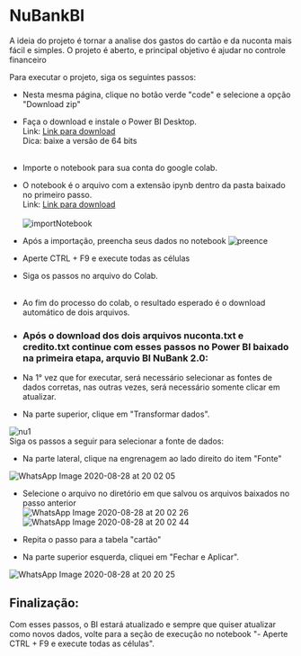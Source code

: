 # NuBankBI

A ideia do projeto é tornar a analise dos gastos do cartão e da nuconta mais fácil e simples. O projeto é aberto, e principal objetivo é ajudar no controle financeiro

Para executar o projeto, siga os seguintes passos:</br>

 - Nesta mesma página, clique no botão verde "code" e selecione a opção "Download zip" </br>

 - Faça o download e instale o Power BI Desktop. <br>
    Link: <a href="https://www.microsoft.com/pt-BR/download/details.aspx?id=58494" target="_blank">Link para download</a></br>
    Dica: baixe a versão de 64 bits</br></br>
    
 - Importe o notebook para sua conta do google colab. <br>
  - O notebook é o arquivo com a extensão ipynb dentro da pasta baixado no primeiro passo.</br>
    Link: <a href="https://colab.research.google.com/notebooks/intro.ipynb#recent=true" target="_blank">Link para download</a></br></br>
    ![importNotebook](https://user-images.githubusercontent.com/28153841/91622967-84f87480-e967-11ea-9ce6-5abf0e9d66ca.jpg)

 - Após a importação, preencha seus dados no notebook 
    ![preence](https://user-images.githubusercontent.com/28153841/91624224-00a8f000-e96d-11ea-970e-9c7a58bce1f2.png)

 - Aperte CTRL + F9 e execute todas as células

 - Siga os passos no arquivo do Colab. </br></br>
 
 - Ao fim do processo do colab, o resultado esperado é o download automático de dois arquivos.</br>
 
 - ### Após o download dos dois arquivos nuconta.txt e credito.txt continue com esses passos no Power BI baixado na primeira etapa, arquvio **BI NuBank 2.0**:

 - Na 1° vez que for executar, será necessário selecionar as fontes de dados corretas, nas outras vezes, será necessário somente clicar em atualizar.</br>
 
 - Na parte superior, clique em "Transformar dados". <br/>
 
 ![nu1](https://user-images.githubusercontent.com/28153841/91623870-57152f00-e96b-11ea-88c9-ff7303790c25.png)
</br>
Siga os passos a seguir para selecionar a fonte de dados:
</br>
 - Na parte lateral, clique na engrenagem ao lado direito do item "Fonte" </br>

![WhatsApp Image 2020-08-28 at 20 02 05](https://user-images.githubusercontent.com/28153841/91623690-5e880880-e96a-11ea-9cf3-951bd08a758f.jpeg)
</br>
 - Selecione o arquivo no diretório em que salvou os arquivos baixados no passo anterior</br>
![WhatsApp Image 2020-08-28 at 20 02 26](https://user-images.githubusercontent.com/28153841/91623689-5cbe4500-e96a-11ea-9e42-03ff5b52afac.jpeg)
![WhatsApp Image 2020-08-28 at 20 02 44](https://user-images.githubusercontent.com/28153841/91623687-5af48180-e96a-11ea-98d4-f5083def830c.jpeg)
 - Repita o passo para a tabela "cartão" </br>

 - Na parte superior esquerda, cliquei em "Fechar e Aplicar". </br>
 
 ![WhatsApp Image 2020-08-28 at 20 20 25](https://user-images.githubusercontent.com/28153841/91624039-21bd1100-e96c-11ea-9106-5e4ed07cecfd.jpeg)
 
 ## Finalização:
 
 Com esses passos, o BI estará atualizado e sempre que quiser atualizar como novos dados, volte para a seção de execução no notebook "- Aperte CTRL + F9 e execute todas as células".





